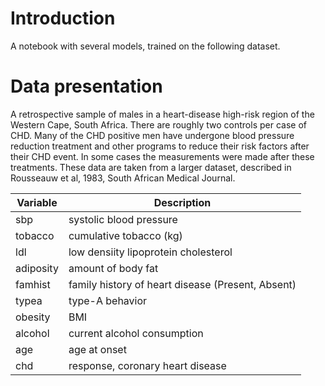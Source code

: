 # Introduction
A notebook with several models, trained on the following dataset.

# Data presentation
A retrospective sample of males in a heart-disease high-risk region
of the Western Cape, South Africa. There are roughly two controls per
case of CHD. Many of the CHD positive men have undergone blood
pressure reduction treatment and other programs to reduce their risk
factors after their CHD event. In some cases the measurements were
made after these treatments. These data are taken from a larger
dataset, described in  Rousseauw et al, 1983, South African Medical
Journal. 

|Variable|Description|
|---|---|
|sbp|		systolic blood pressure
|tobacco|		cumulative tobacco (kg)
|ldl|		low densiity lipoprotein cholesterol
|adiposity| amount of body fat
|famhist|		family history of heart disease (Present, Absent)
|typea|		type-A behavior
|obesity| BMI
|alcohol|		current alcohol consumption
|age|		age at onset
|chd|		response, coronary heart disease
